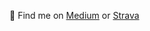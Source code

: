 👋 Find me on [Medium](https://medium.com/@gallettilance) or [Strava](https://www.strava.com/athletes/33572035)
